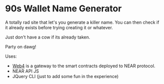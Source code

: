 
90s Wallet Name Generator
==========================

A totally rad site that let's you generate a killer name. You can then check if it already exists before trying creating it or whatever.

Just don't have a cow if its already taken.

Party on dawg!



Uses:

* [Web4](https://web4.near.page) is a gateway to the smart contracts deployed to NEAR protocol.
* NEAR API JS
* JQuery CLI (just to add some fun in the experience)
